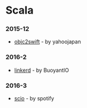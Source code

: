# Scala


### 2015-12
- [objc2swift](https://github.com/yahoojapan/objc2swift) - by yahoojapan

### 2016-2
- [linkerd](https://github.com/BuoyantIO/linkerd) - by BuoyantIO

### 2016-3
- [scio](https://github.com/spotify/scio) - by spotify
